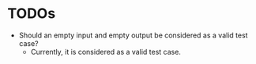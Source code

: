# TODOs

- Should an empty input and empty output be considered as a valid test case?
  - Currently, it is considered as a valid test case.